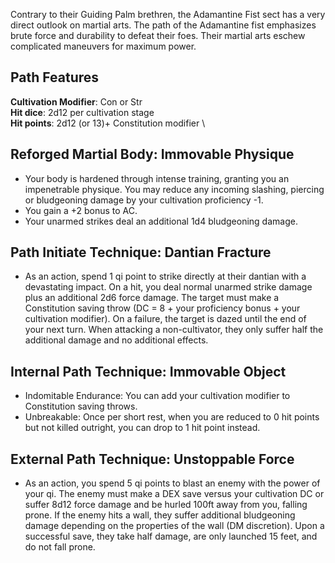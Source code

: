 Contrary to their Guiding Palm brethren, the Adamantine Fist sect has a very direct outlook on martial arts. The path of the Adamantine fist emphasizes brute force and durability to defeat their foes. Their martial arts eschew complicated maneuvers for maximum power. 

## Path Features

**Cultivation Modifier**: Con or Str \
**Hit dice**: 2d12 per cultivation stage \
**Hit points**: 2d12 (or 13)+ Constitution modifier \
 
## Reforged Martial Body: Immovable Physique

- Your body is hardened through intense training, granting you an impenetrable physique. You may reduce any incoming slashing, piercing or bludgeoning damage by your cultivation proficiency -1. 
- You gain a +2 bonus to AC.
- Your unarmed strikes deal an additional 1d4 bludgeoning damage.

## Path Initiate Technique: Dantian Fracture

- As an action, spend 1 qi point to strike directly at their dantian with a devastating impact. On a hit, you deal normal unarmed strike damage plus an additional 2d6 force damage. The target must make a Constitution saving throw (DC = 8 + your proficiency bonus + your cultivation modifier). On a failure, the target is dazed until the end of your next turn. When attacking a non-cultivator, they only suffer half the additional damage and no additional effects.

## Internal Path Technique: Immovable Object

- Indomitable Endurance: You can add your cultivation modifier to Constitution saving throws.
- Unbreakable: Once per short rest, when you are reduced to 0 hit points but not killed outright, you can drop to 1 hit point instead.

## External Path Technique: Unstoppable Force

- As an action, you spend 5 qi points to blast an enemy with the power of your qi. The enemy must make a DEX save versus your cultivation DC or suffer 8d12 force damage and be hurled 100ft away from you, falling prone. If the enemy hits a wall, they suffer additional bludgeoning damage depending on the properties of the wall (DM discretion). Upon a successful save, they take half damage, are only launched 15 feet, and do not fall prone.